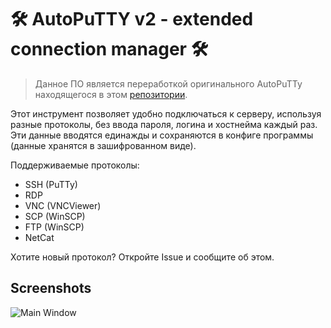 
# 🛠 AutoPuTTY v2 - extended connection manager 🛠 
> Данное ПО является переработкой оригинального AutoPuTTy находящегося в этом [репозитории](https://github.com/r4dius/AutoPuTTY).

Этот инструмент позволяет удобно подключаться к серверу, используя разные протоколы, без ввода пароля, логина и хостнейма каждый раз. Эти данные вводятся единажды и сохраняются в конфиге программы (данные хранятся в зашифрованном виде). 

Поддерживаемые протоколы:

* SSH (PuTTy)
* RDP
* VNC (VNCViewer)
* SCP (WinSCP)
* FTP (WinSCP)
* NetCat

Хотите новый протокол? Откройте Issue и сообщите об этом.

## Screenshots
![Main Window](https://i.paste.pics/7bca7190431b48cd0a3340e5a84532d8.png)

